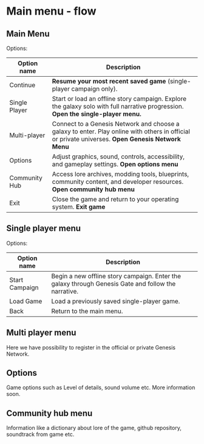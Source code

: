 # Main menu - flow

## Main Menu
Options:

| Option name   | Description                                                                                                                                        |
|---------------|----------------------------------------------------------------------------------------------------------------------------------------------------|
| Continue      | **Resume your most recent saved game** (single-player campaign only).                                                                              |
| Single Player | Start or load an offline story campaign. Explore the galaxy solo with full narrative progression. **Open the single-player menu.**                 |
| Multi-player  | Connect to a Genesis Network and choose a galaxy to enter. Play online with others in official or private universes. **Open Genesis Network Menu** |
| Options       | Adjust graphics, sound, controls, accessibility, and gameplay settings. **Open options menu**                                                      |
| Community Hub | Access lore archives, modding tools, blueprints, community content, and developer resources. **Open community hub menu**                           |
| Exit          | Close the game and return to your operating system. **Exit game**                                                                                  |

## Single player menu
Options:

| Option name    | Description                                                                                         |
|----------------|-----------------------------------------------------------------------------------------------------|
| Start Campaign | Begin a new offline story campaign. Enter the galaxy through Genesis Gate and follow the narrative. |
| Load Game      | Load a previously saved single-player game.                                                         |
| Back           | Return to the main menu.                                                                            |

## Multi player menu
Here we have possibility to register in the official or private Genesis Network. 

## Options
Game options such as Level of details, sound volume etc. More information soon.

## Community hub menu
Information like a dictionary about lore of the game, github repository, soundtrack from game etc.